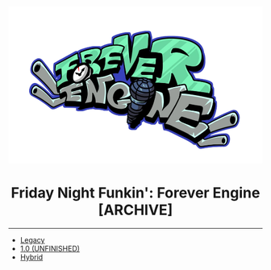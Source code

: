 <p align="center">
  <img src="https://raw.githubusercontent.com/theEVILoofie/images/refs/heads/main/ForeverEngineLogo.png" width="800"/></a>
  <h1 align="center">Friday Night Funkin': Forever Engine [ARCHIVE]</h1>
</p>

-----------------------------------------------------

* [Legacy](https://github.com/oofiewav/Funkin-Forever-Engine/tree/legacy)
* [1.0 (UNFINISHED)](https://github.com/oofiewav/Funkin-Forever-Engine/tree/rewrite)
* [Hybrid](https://github.com/oofiewav/Funkin-Forever-Engine/tree/hybrid)

